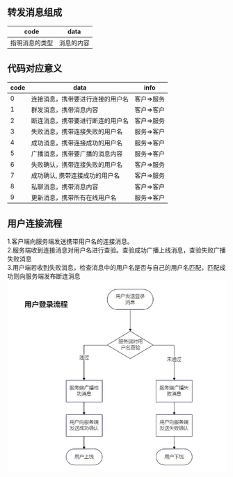 ## 转发消息组成

| code    | data  |
|---------|-------|
| 指明消息的类型 | 消息的内容 |

## 代码对应意义

| code | data             | info   |
|------|------------------|--------|
| 0    | 连接消息，携带要进行连接的用户名 | 客户=>服务 |
| 1    | 群发消息，携带消息内容      | 客户=>客户 |
| 2    | 断连消息，携带要进行断连的用户名 | 客户=>服务 |
| 3    | 失败消息，携带连接失败的用户名  | 服务=>客户 |
| 4    | 成功消息，携带连接成功的用户名  | 服务=>客户 |
| 5    | 广播消息，携带要广播的消息内容  | 服务=>客户 |
| 6    | 失败确认，携带连接失败的用户名  | 客户=>服务 |
| 7    | 成功确认, 携带连接成功的用户名 | 客户=>服务 |
| 8    | 私聊消息，携带消息内容      | 客户=>客户 |
| 9    | 更新消息，携带所有在线用户名   | 服务=>客户 |

## 用户连接流程

1.客户端向服务端发送携带用户名的连接消息。  
2.服务端收到连接消息对用户名进行查验。查验成功广播上线消息，查验失败广播失败消息  
3.用户端若收到失败消息，检查消息中的用户名是否与自己的用户名匹配，匹配成功则向服务端发布断连消息
![login.jpg](src%2Fmain%2Fresources%2Fimages%2Flogin.jpg)

